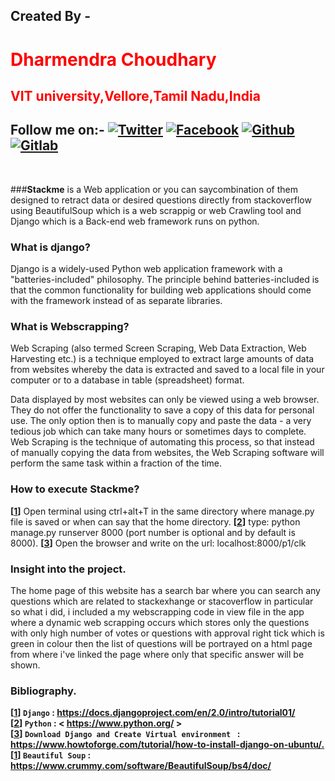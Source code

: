 ## **Created By -** <br/>
   # <font color=red>**Dharmendra Choudhary**</font>  
    
   ## <font color=red>**VIT university,Vellore,Tamil Nadu,India**</font>
[1.1]: https://i.imgur.com/IbLg2tB.png?2 (twitter click here)
[1.2]: https://i.imgur.com/huhwaQ2.png?2 (facebook click here)
[1.3]: https://i.imgur.com/gXipWFn.png?2 (github click here)
[1.4]: https://i.imgur.com/4Y1X4Eo.png?2 (gitlab click here)
[1]: https://twitter.com/dammonoit
[2]: https://www.facebook.com/profile.php?id=100022695248450
[3]: https://github.com/Dammonoit
[4]: https://gitlab.com/Dammonoit

 ## **Follow me on:-** [![Twitter][1.1]][1] [![Facebook][1.2]][2]  [![Github][1.3]][3] [![Gitlab][1.4]][4]
 <br/>


###**Stackme**
is a Web application or you can saycombination of them designed to retract data or desired questions directly from stackoverflow using BeautifulSoup which is a web scrappig or web Crawling tool and Django which is a Back-end web framework runs on python.


### **What is django?**
Django is a widely-used Python web application framework with a "batteries-included" philosophy. The principle behind batteries-included is that the common functionality for building web applications should come with the framework instead of as separate libraries.


### **What is Webscrapping?**
Web Scraping (also termed Screen Scraping, Web Data Extraction, Web Harvesting etc.) is a technique employed to extract large amounts of data from websites whereby the data is extracted and saved to a local file in your computer or to a database in table (spreadsheet) format.

Data displayed by most websites can only be viewed using a web browser. They do not offer the functionality to save a copy of this data for personal use. The only option then is to manually copy and paste the data - a very tedious job which can take many hours or sometimes days to complete. Web Scraping is the technique of automating this process, so that instead of manually copying the data from websites, the Web Scraping software will perform the same task within a fraction of the time. 

### **How to execute Stackme?**
**[[1]]** Open terminal using ctrl+alt+T in the same directory where manage.py file is saved or when can say that the home directory. 
**[[2]]** type: python manage.py runserver 8000 (port number is optional and by default is 8000). 
**[[3]]** Open the browser and write on the url: localhost:8000/p1/clk 

### **Insight into the project.**
The home page of this website has a search bar where you can search any questions which are related to stackexhange or stacoverflow in particular so what i did, i included a my webscrapping code in view file in the app where a dynamic web scrapping occurs which stores only the questions with only high number of votes or questions with approval right tick which is green in colour then the list of questions will be portrayed on a html page from where i've linked the page where only that specific answer will be shown.

### **Bibliography.**
**[[1]]   `Django` :  <https://docs.djangoproject.com/en/2.0/intro/tutorial01/>** <br/>
**[[2]]   `Python` :  < https://www.python.org/ >** <br/>
**[[3]]   `Download Django and Create Virtual environment ` :  <https://www.howtoforge.com/tutorial/how-to-install-django-on-ubuntu/.>** <br/>
**[[1]]   `Beautiful Soup` :  <https://www.crummy.com/software/BeautifulSoup/bs4/doc/>** <br/>
